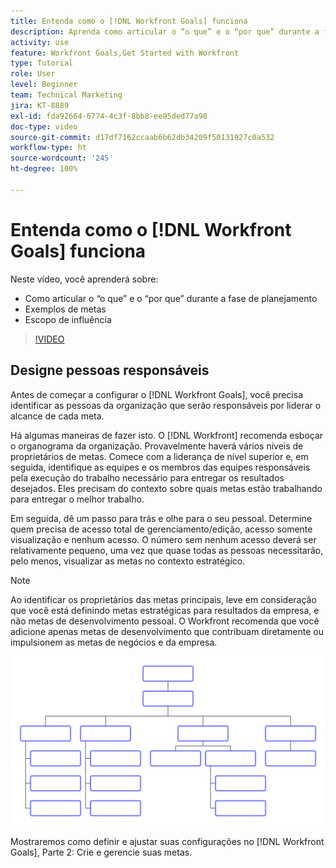 ```yaml
---
title: Entenda como o [!DNL Workfront Goals] funciona
description: Aprenda como articular o “o que” e o “por que” durante a fase de planejamento, exemplos de metas e escopo de influência.
activity: use
feature: Workfront Goals,Get Started with Workfront
type: Tutorial
role: User
level: Beginner
team: Technical Marketing
jira: KT-8889
exl-id: fda92664-6774-4c3f-8bb8-ee95ded77a98
doc-type: video
source-git-commit: d17df7162ccaab6b62db34209f50131927c0a532
workflow-type: ht
source-wordcount: '245'
ht-degree: 100%

---
```


# Entenda como o [!DNL Workfront Goals] funciona

Neste vídeo, você aprenderá sobre:

* Como articular o “o que” e o “por que” durante a fase de planejamento
* Exemplos de metas
* Escopo de influência

>[!VIDEO](https://video.tv.adobe.com/v/335183/?quality=12&learn=on&enablevpops)

## Designe pessoas responsáveis

Antes de começar a configurar o [!DNL Workfront Goals], você precisa identificar as pessoas da organização que serão responsáveis por liderar o alcance de cada meta.

Há algumas maneiras de fazer isto. O [!DNL Workfront] recomenda esboçar o organograma da organização. Provavelmente haverá vários níveis de proprietários de metas. Comece com a liderança de nível superior e, em seguida, identifique as equipes e os membros das equipes responsáveis pela execução do trabalho necessário para entregar os resultados desejados. Eles precisam do contexto sobre quais metas estão trabalhando para entregar o melhor trabalho.

Em seguida, dê um passo para trás e olhe para o seu pessoal. Determine quem precisa de acesso total de gerenciamento/edição, acesso somente visualização e nenhum acesso. O número sem nenhum acesso deverá ser relativamente pequeno, uma vez que quase todas as pessoas necessitarão, pelo menos, visualizar as metas no contexto estratégico.

>[!NOTE]
>
>Ao identificar os proprietários das metas principais, leve em consideração que você está definindo metas estratégicas para resultados da empresa, e não metas de desenvolvimento pessoal. O Workfront recomenda que você adicione apenas metas de desenvolvimento que contribuam diretamente ou impulsionem as metas de negócios e da empresa.

![Organograma em branco](assets/01-workfront-goals-blank-org-chart.png)

Mostraremos como definir e ajustar suas configurações no [!DNL Workfront Goals], Parte 2: Crie e gerencie suas metas.

<!--
URL for part 2 reference above
-->

